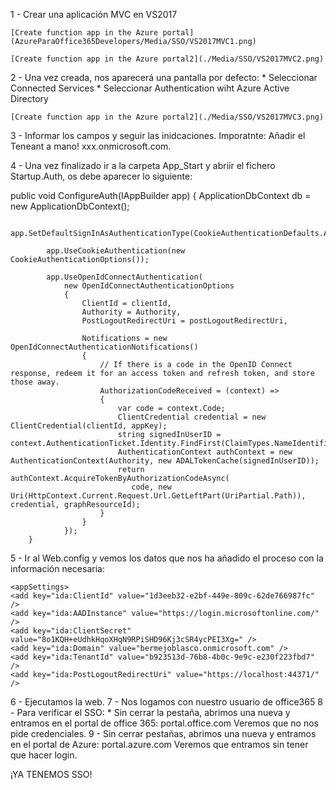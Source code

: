 1 - Crear una aplicación MVC en VS2017

    [Create function app in the Azure portal](AzureParaOffice365Developers/Media/SSO/VS2017MVC1.png)
    
    [Create function app in the Azure portal2](./Media/SSO/VS2017MVC2.png)

2 - Una vez creada, nos aparecerá una pantalla por defecto:
    * Seleccionar Connected Services
    * Seleccionar Authentication wiht Azure Active Directory
    
	[Create function app in the Azure portal2](./Media/SSO/VS2017MVC3.png)

3 - Informar los campos y seguir las inidcaciones. Imporatnte: Añadir el Teneant a mano! xxx.onmicrosoft.com.

4 - Una vez finalizado ir a la carpeta App_Start y abriir el fichero Startup.Auth, os debe aparecer lo siguiente:

 public void ConfigureAuth(IAppBuilder app)
        {
            ApplicationDbContext db = new ApplicationDbContext();

            app.SetDefaultSignInAsAuthenticationType(CookieAuthenticationDefaults.AuthenticationType);

            app.UseCookieAuthentication(new CookieAuthenticationOptions());

            app.UseOpenIdConnectAuthentication(
                new OpenIdConnectAuthenticationOptions
                {
                    ClientId = clientId,
                    Authority = Authority,
                    PostLogoutRedirectUri = postLogoutRedirectUri,

                    Notifications = new OpenIdConnectAuthenticationNotifications()
                    {
                        // If there is a code in the OpenID Connect response, redeem it for an access token and refresh token, and store those away.
                        AuthorizationCodeReceived = (context) =>
                        {
                            var code = context.Code;
                            ClientCredential credential = new ClientCredential(clientId, appKey);
                            string signedInUserID = context.AuthenticationTicket.Identity.FindFirst(ClaimTypes.NameIdentifier).Value;
                            AuthenticationContext authContext = new AuthenticationContext(Authority, new ADALTokenCache(signedInUserID));
                            return authContext.AcquireTokenByAuthorizationCodeAsync(
                               code, new Uri(HttpContext.Current.Request.Url.GetLeftPart(UriPartial.Path)), credential, graphResourceId);
                        }
                    }
                });
        }

5 - Ir al Web.config y vemos los datos que nos ha añadido el proceso con la información necesaria:

    <appSettings>    
    <add key="ida:ClientId" value="1d3eeb32-e2bf-449e-809c-62de766987fc" />
    <add key="ida:AADInstance" value="https://login.microsoftonline.com/" />
    <add key="ida:ClientSecret" value="8o1KQH+eUdhkHqoXHqN9RPiSHD96Kj3cSR4ycPEI3Xg=" />
    <add key="ida:Domain" value="bermejoblasco.onmicrosoft.com" />
    <add key="ida:TenantId" value="b923513d-76b8-4b0c-9e9c-e230f223fbd7" />
    <add key="ida:PostLogoutRedirectUri" value="https://localhost:44371/" />
  </appSettings>

6 - Ejecutamos la web.
7 - Nos logamos con nuestro usuario de office365
8 - Para verificar el SSO:
    * Sin cerrar la pestaña, abrimos una nueva y entramos en el portal de office 365: portal.office.com
    Veremos que no nos pide credenciales.
9 - Sin cerrar pestañas, abrimos una nueva y entramos en el portal de Azure: portal.azure.com
    Veremos que entramos sin tener que hacer login.

¡YA TENEMOS SSO!

